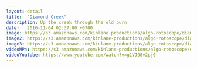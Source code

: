 ```yaml
---
layout: detail
title:  "Diamond Creek"
description: Up the creek through the old burn.
date:   2016-11-04 02:37:00 +0700
image: https://s3.amazonaws.com/kinlane-productions/algo-rotoscope/diamondcreek/diamondcreek-still.jpg
image2: https://s3.amazonaws.com/kinlane-productions/algo-rotoscope/diamondcreek/diamondcreek-still-1200.png
image3: https://s3.amazonaws.com/kinlane-productions/algo-rotoscope/diamondcreek/diamondcreek-still-600.png
videoMP4: https://s3.amazonaws.com/kinlane-productions/algo-rotoscope/diamondcreek/diamondcreek-publish-540.mp4
videoYoutube: https://www.youtube.com/watch?v=g1VJ98v2pj0
---
```

